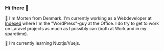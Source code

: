 ### Hi there 👋

🔭  I'm Morten from Denmark. I'm currently working as a Webdeveloper at [Indexed](https://www.indexed.dk/) where I'm the "WordPress"-guy at the Office. I do try to get to work on Laravel projects as much as I possibly can (both at Work and in my sparetime).

🌱 I’m currently learning Nuxtjs/Vuejs.
<!--
**mortenebak/mortenebak** is a ✨ _special_ ✨ repository because its `README.md` (this file) appears on your GitHub profile.

Here are some ideas to get you started:

- 🔭 I’m currently working on ...
- 🌱 I’m currently learning ...
- 👯 I’m looking to collaborate on ...
- 🤔 I’m looking for help with ...
- 💬 Ask me about ...
- 📫 How to reach me: ...
- 😄 Pronouns: ...
- ⚡ Fun fact: ...
-->
